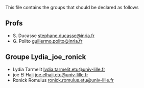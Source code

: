 This file contains the groups that should be declared as follows

## Profs
- S. Ducasse stephane.ducasse@inria.fr
- G. Polito guillermo.polito@inria.fr

## Groupe Lydia_joe_ronick 

- Lydia Tarmelit lydia.tarmelit.etu@univ-lille.fr
- joe El Hajj joe.elhajj.etu@univ-lille.fr
- Ronick Romulus ronick.romulus.etu@univ-lille.fr


